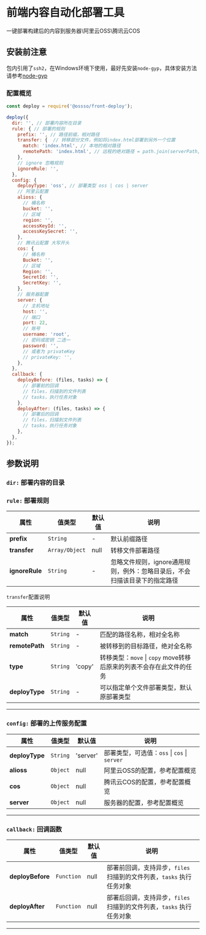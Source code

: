 # 前端内容自动化部署工具  
一键部署构建后的内容到服务器\阿里云OSS\腾讯云COS

## 安装前注意
包内引用了`ssh2`，在Windows环境下使用，最好先安装`node-gyp`，具体安装方法请参考[node-gyp](https://github.com/nodejs/node-gyp)

### 配置概览
```javascript
const deploy = require('@ossso/front-deploy');

deploy({
  dir: '', // 部署内容所在目录
  rule: { // 部署的规则
    prefix: '', // 路径前缀，相对路径
    transfer: {  // 转移部分文件，例如将index.html部署到另外一个位置
      match: 'index.html', // 本地的相对路径
      remotePath: 'index.html', // 远程的绝对路径 = path.join(serverPath,remotePath)
    },
    // ignore 忽略规则
    ignoreRule: '',
  },
  config: {
    deployType: 'oss', // 部署类型 oss | cos | server
    // 阿里云配置
    alioss: {
      // 桶名称
      bucket: '',
      // 区域
      region: '',
      accessKeyId: '',
      accessKeySecret: '',
    },
    // 腾讯云配置 大写开头
    cos: {
      // 桶名称
      Bucket: '',
      // 区域
      Region: '',
      SecretId: '',
      SecretKey: '',
    },
    // 服务器配置
    server: {
      // 主机地址
      host: '',
      // 端口
      port: 22,
      // 账号
      username: 'root',
      // 密码或密钥 二选一
      password: '',
      // 或者为 privateKey
      // privateKey: '',
    },
  },
  callback: {
    deployBefore: (files, tasks) => {
      // 部署前的回调
      // files，扫描到的文件列表
      // tasks，执行任务对象
    },
    deployAfter: (files, tasks) => {
      // 部署后的回调
      // files，扫描到文件列表
      // tasks，执行任务对象
    },
  },
});
```

## 参数说明
### `dir:` 部署内容的目录  
### `rule:` 部署规则  
| 属性 | 值类型 | 默认值 | 说明 |
| ---- | ---- | ---- | ---- |
| **prefix** | `String` | - | 默认前缀路径 |
| **transfer** | `Array/Object` | null | 转移文件部署路径 |
| **ignoreRule** | `String` | - | 忽略文件规则，ignore通用规则，例外：忽略目录后，不会扫描该目录下的指定路径 |  

`transfer`配置说明

| 属性 | 值类型 | 默认值 | 说明 |
| ---- | ---- | ---- | ---- |
| **match** | `String` | - | 匹配的路径名称，相对全名称 |
| **remotePath** | `String` | - | 被转移到的目标路径，绝对全名称 |
| **type** | `String` | 'copy' | 转移类型：`move` \| `copy` move转移后原来的列表不会存在此文件的任务 |
| **deployType** | `String` | - | 可以指定单个文件部署类型，默认原部署类型 |

----------

### `config:` 部署的上传服务配置    

| 属性 | 值类型 | 默认值 | 说明 |
| ---- | ---- | ---- | ---- |
| **deployType** | `String` | 'server' | 部署类型，可选值：`oss` \| `cos` \| `server` |
| **alioss** | `Object` | null | 阿里云OSS的配置，参考配置概览 |
| **cos** | `Object` | null | 腾讯云COS的配置，参考配置概览 |
| **server** | `Object` | null | 服务器的配置，参考配置概览 |  

-----------

### `callback:` 回调函数    

| 属性 | 值类型 | 默认值 | 说明 |
| ---- | ---- | ---- | ---- |
| **deployBefore** | `Function` | null | 部署前回调，支持异步，`files` 扫描到的文件列表，`tasks` 执行任务对象 |
| **deployAfter** | `Function` | null | 部署后回调，支持异步，`files` 扫描到的文件列表，`tasks` 执行任务对象 |

-----------
